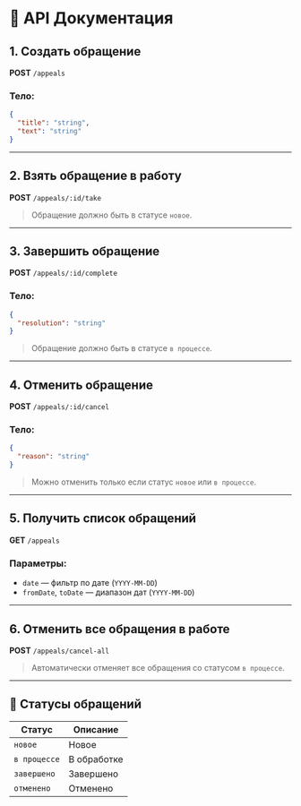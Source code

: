 # 📄 API Документация

## 1. Создать обращение
**POST** `/appeals`

### Тело:
```json
{
  "title": "string",
  "text": "string"
}
```

---

## 2. Взять обращение в работу
**POST** `/appeals/:id/take`

> Обращение должно быть в статусе `новое`.

---

## 3. Завершить обращение
**POST** `/appeals/:id/complete`

### Тело:
```json
{
  "resolution": "string"
}
```

> Обращение должно быть в статусе `в процессе`.

---

## 4. Отменить обращение
**POST** `/appeals/:id/cancel`

### Тело:
```json
{
  "reason": "string"
}
```

> Можно отменить только если статус `новое` или `в процессе`.

---

## 5. Получить список обращений
**GET** `/appeals`

### Параметры:
- `date` — фильтр по дате (`YYYY-MM-DD`)
- `fromDate`, `toDate` — диапазон дат (`YYYY-MM-DD`)

---

## 6. Отменить все обращения в работе
**POST** `/appeals/cancel-all`

> Автоматически отменяет все обращения со статусом `в процессе`.

---

## 📌 Статусы обращений

| Статус        | Описание               |
|---------------|------------------------|
| `новое`       | Новое                  |
| `в процессе`  | В обработке            |
| `завершено`   | Завершено              |
| `отменено`    | Отменено               |